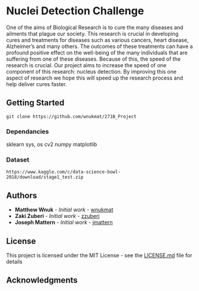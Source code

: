 # Nuclei Detection Challenge 

One of the aims of Biological Research is to cure the many diseases and ailments that plague our society. This research is crucial in developing cures and treatments for diseases such as various cancers, heart disease, Alzheimer’s and many others. The outcomes of these treatments can have a profound positive effect on the well-being of the many individuals that are suffering from one of these diseases. Because of this, the speed of the research is crucial.  Our project aims to increase the speed of one component of this research: nucleus detection. By improving this one aspect of research we hope this will speed up the research process and help deliver cures faster.

## Getting Started

```
git clone https://github.com/wnukmat/271B_Project
```

### Dependancies

sklearn
sys, os
cv2
numpy
matplotlib

### Dataset

```
https://www.kaggle.com/c/data-science-bowl-2018/download/stage1_test.zip
```

## Authors

* **Matthew Wnuk** - *Initial work* - [wnukmat](https://github.com/wnukmat)
* **Zaki Zuberi** - *Initial work* - [zzuberi](https://github.com/zzuberi)
* **Joseph Mattern** - *Initial work* - [jmattern](https://github.com/jmattern)

## License

This project is licensed under the MIT License - see the [LICENSE.md](LICENSE.md) file for details

## Acknowledgments

